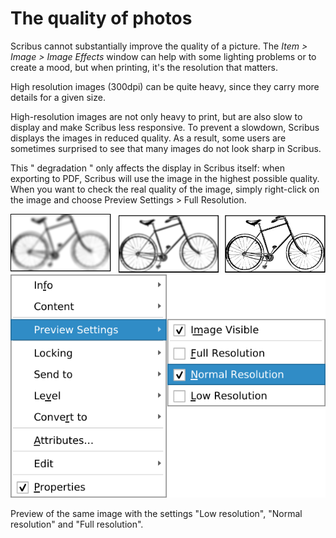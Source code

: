 # The quality of photos

Scribus cannot substantially improve the quality of a picture. The _Item > Image > Image Effects_ window can help with some lighting problems or to create a mood, but when printing, it's the resolution that matters.

High resolution images (300dpi) can be quite heavy, since they carry more details for a given size.

High-resolution images are not only heavy to print, but are also slow to display and make Scribus less responsive. To prevent a slowdown, Scribus displays the images in reduced quality. As a result, some users are sometimes surprised to see that many images do not look sharp in Scribus.

This " degradation " only affects the display in Scribus itself: when exporting to PDF, Scribus will use the image in the highest possible quality. When you want to check the real quality of the image, simply right-click on the image and choose Preview Settings > Full Resolution.

![Different preview levels](image-preview/view-quality.png)
![Preview Settings](image-preview/preview-settings-en.png)

Preview of the same image with the settings "Low resolution", "Normal resolution" and "Full resolution".
